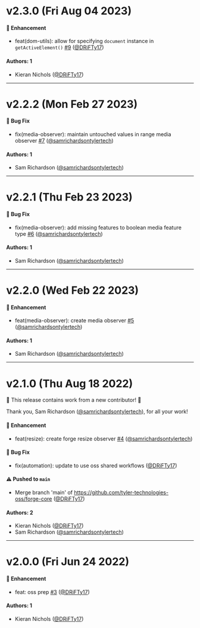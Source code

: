 # v2.3.0 (Fri Aug 04 2023)

#### 🚀 Enhancement

- feat(dom-utils): allow for specifying `document` instance in `getActiveElement()` [#9](https://github.com/tyler-technologies-oss/forge-core/pull/9) ([@DRiFTy17](https://github.com/DRiFTy17))

#### Authors: 1

- Kieran Nichols ([@DRiFTy17](https://github.com/DRiFTy17))

---

# v2.2.2 (Mon Feb 27 2023)

#### 🐛 Bug Fix

- fix(media-observer): maintain untouched values in range media observer [#7](https://github.com/tyler-technologies-oss/forge-core/pull/7) ([@samrichardsontylertech](https://github.com/samrichardsontylertech))

#### Authors: 1

- Sam Richardson ([@samrichardsontylertech](https://github.com/samrichardsontylertech))

---

# v2.2.1 (Thu Feb 23 2023)

#### 🐛 Bug Fix

- fix(media-observer): add missing features to boolean media feature type [#6](https://github.com/tyler-technologies-oss/forge-core/pull/6) ([@samrichardsontylertech](https://github.com/samrichardsontylertech))

#### Authors: 1

- Sam Richardson ([@samrichardsontylertech](https://github.com/samrichardsontylertech))

---

# v2.2.0 (Wed Feb 22 2023)

#### 🚀 Enhancement

- feat(media-observer): create media observer [#5](https://github.com/tyler-technologies-oss/forge-core/pull/5) ([@samrichardsontylertech](https://github.com/samrichardsontylertech))

#### Authors: 1

- Sam Richardson ([@samrichardsontylertech](https://github.com/samrichardsontylertech))

---

# v2.1.0 (Thu Aug 18 2022)

:tada: This release contains work from a new contributor! :tada:

Thank you, Sam Richardson ([@samrichardsontylertech](https://github.com/samrichardsontylertech)), for all your work!

#### 🚀 Enhancement

- feat(resize): create forge resize observer [#4](https://github.com/tyler-technologies-oss/forge-core/pull/4) ([@samrichardsontylertech](https://github.com/samrichardsontylertech))

#### 🐛 Bug Fix

- fix(automation): update to use oss shared workflows ([@DRiFTy17](https://github.com/DRiFTy17))

#### ⚠️ Pushed to `main`

- Merge branch 'main' of https://github.com/tyler-technologies-oss/forge-core ([@DRiFTy17](https://github.com/DRiFTy17))

#### Authors: 2

- Kieran Nichols ([@DRiFTy17](https://github.com/DRiFTy17))
- Sam Richardson ([@samrichardsontylertech](https://github.com/samrichardsontylertech))

---

# v2.0.0 (Fri Jun 24 2022)

#### 🚀 Enhancement

- feat: oss prep [#3](https://github.com/tyler-technologies-oss/forge-core/pull/3) ([@DRiFTy17](https://github.com/DRiFTy17))

#### Authors: 1

- Kieran Nichols ([@DRiFTy17](https://github.com/DRiFTy17))
